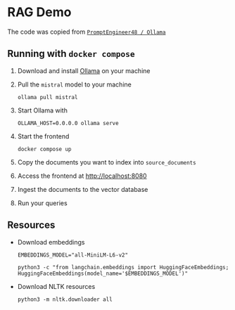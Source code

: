 # RAG Demo

The code was copied from [`PromptEngineer48 / Ollama`](https://github.com/PromptEngineer48/Ollama)


## Running with `docker compose`

01. Download and install [Ollama](https://ollama.ai/) on your machine

01. Pull the `mistral` model to your machine

		ollama pull mistral

01. Start Ollama with

		OLLAMA_HOST=0.0.0.0 ollama serve

01. Start the frontend

		docker compose up

01. Copy the documents you want to index into `source_documents`

01. Access the frontend at <http://localhost:8080>

01. Ingest the documents to the vector database

01. Run your queries


## Resources

*   Download embeddings

		EMBEDDINGS_MODEL="all-MiniLM-L6-v2"

		python3 -c "from langchain.embeddings import HuggingFaceEmbeddings; HuggingFaceEmbeddings(model_name='$EMBEDDINGS_MODEL')"

*   Download NLTK resources

		python3 -m nltk.downloader all
